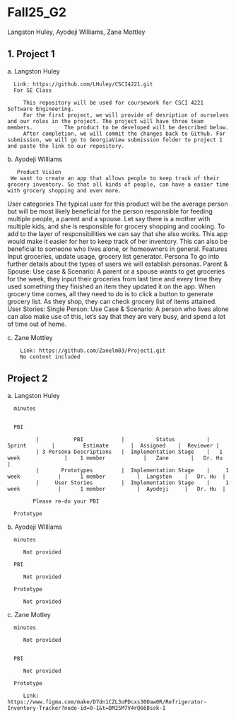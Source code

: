 # Fall25_G2
Langston Huley, Ayodeji Williams, Zane Mottley

## 1. Project 1

   a. Langston Huley

      Link: https://github.com/LHuley/CSCI4221.git
      For SE Class

         This repository will be used for coursework for CSCI 4221 Software Engineering.
         For the first project, we will provide of desription of ourselves and our roles in the project. The project will have three team members.          The product to be developed will be described below.
         After completion, we will commit the changes back to Github. For submission, we will go to GeorgiaView submission folder to project 1 and paste the link to our repository.

   b. Ayodeji WIlliams

       Product Vision
	 We want to create an app that allows people to keep track of their grocery inventory. So that all kinds of people, can have a easier time with grocery shopping and even more.
User categories
The typical user for this product will be the average person but will be most likely beneficial for the person responsible for feeding multiple people, a parent and a spouse. Let say there is a mother with multiple kids, and she is responsible for grocery shopping and cooking. To add to the layer of responsibilities we can say that she also works. This app would make it easier for her to keep track of her inventory. This can also be beneficial to someone who lives alone, or homeowners in general.
Features
Input groceries, update usage, grocery list generator.
Persona
	To go into further details about the types of users we will establish personas.
	Parent & Spouse:
		Use case & Scenario: A parent or a spouse wants to get groceries for the week, they input their groceries from last time and every time they used something they finished an item they updated it on the app. When grocery time comes, all they need to do is to click a button to generate grocery list. As they shop, they can check grocery list of items attained.
		User Stories:
	Single Person: 
Use Case & Scenario: A person who lives alone can also make use of this, let’s say that they are very busy, and spend a lot of time out of home. 


   c. Zane Mottley

        Link: https://github.com/Zanelm03/Project1.git
        No content included

## Project 2

   a. Langston Huley

      minutes


      PBI

             |           PBI            |          Status          |         Sprint        |         Estimate       |  Assigned    |  Reviewer |
             | 3 Persona Descriptions   |  Implementation Stage    |   1 week              |    1 member            |   Zane       |   Dr. Hu  | 
             |       Prototypes         |  Implementation Stage    |     1 week            |      1 member          |  Langston    |   Dr. Hu  |
             |     User Stories         |  Implementation Stage    |     1 week            |      1 member          |  Ayodeji     |   Dr. Hu  |

            Please re-do your PBI

      Prototype

                        
      
   b. Ayodeji WIlliams

      minutes

         Not provided

      PBI

         Not provided

      Prototype

         Not provided

   c. Zane Motley

      minutes

         Not provided


      PBI

         Not provided

      Prototype

         Link: https://www.figma.com/make/D7dn1CZL3oPDcxs30Oaw0R/Refrigerator-Inventory-Tracker?node-id=0-1&t=DM25M7V4rQ668ssk-1
